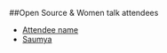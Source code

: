 ##Open Source & Women talk attendees

* [Attendee name](https://github.com/thelastjedi/osw-talk "github/twitter/facebook profile")
* [Saumya](https://github.com/Sam1301 "My profile")



